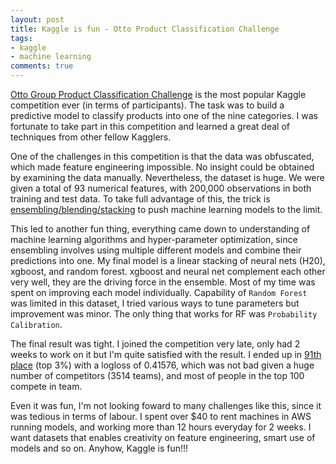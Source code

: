 ```yaml
---
layout: post
title: Kaggle is fun - Otto Product Classification Challenge
tags:
- kaggle
- machine learning
comments: true
---
```


[Otto Group Product Classification Challenge](https://www.kaggle.com/c/otto-group-product-classification-challenge) is the most popular Kaggle competition ever (in terms of participants). The task was to build a predictive model to classify products into one of the nine categories. I was fortunate to take part in this competition and learned a great deal of techniques from other fellow Kagglers.

One of the challenges in this competition is that the data was obfuscated, which made feature engineering impossible. No insight could be obtained by examining the data manually. Nevertheless, the dataset is huge. We were given a total of 93 numerical features, with 200,000 observations in both training and test data. To take full advantage of this, the trick is [ensembling/blending/stacking](https://en.wikipedia.org/wiki/Ensemble_learning) to push machine learning models to the limit. 

This led to another fun thing, everything came down to understanding of machine learning algorithms and hyper-parameter optimization, since ensembling involves using multiple different models and combine their predictions into one. My final model is a linear stacking of neural nets (H20), xgboost, and random forest. xgboost and neural net complement each other very well, they are the driving force in the ensemble. Most of my time was spent on improving each model individually. Capability of `Random Forest` was limited in this dataset, I tried various ways to tune parameters but improvement was minor. The only thing that works for RF was `Probability Calibration`. 

The final result was tight. I joined the competition very late, only had 2 weeks to work on it but I'm quite satisfied with the result. I ended up in [91th place](https://www.kaggle.com/c/otto-group-product-classification-challenge/leaderboard/private) (top 3%) with a logloss of 0.41576, which was not bad given a huge number of competitors (3514 teams), and most of people in the top 100 compete in team. 

Even it was fun, I'm not looking foward to many challenges like this, since it was tedious in terms of labour. I spent over $40 to rent machines in AWS running models, and working more than 12 hours everyday for 2 weeks. I want datasets that enables creativity on feature engineering, smart use of models and so on. Anyhow, Kaggle is fun!!!


